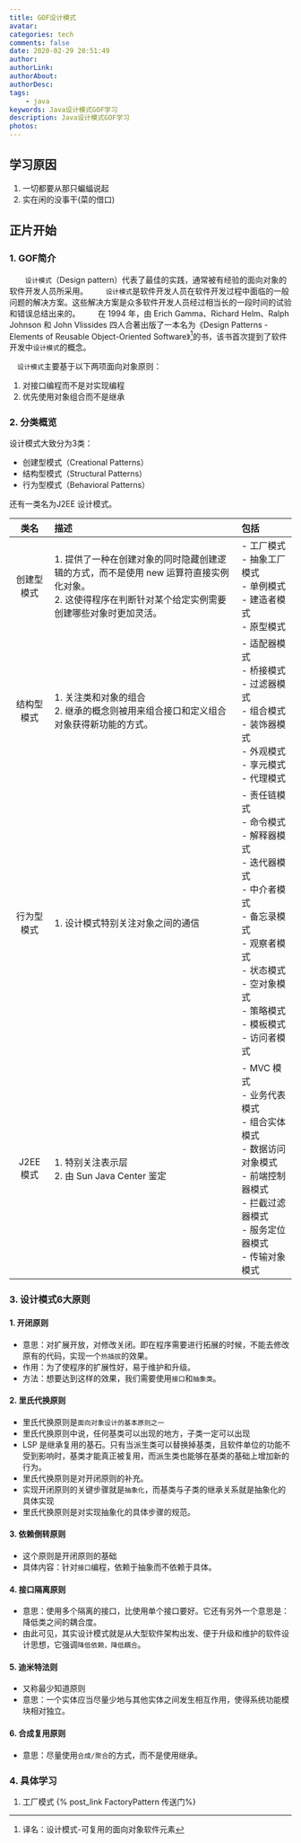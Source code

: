 ```yaml
---
title: GOF设计模式
avatar: 
categories: tech
comments: false
date: 2020-02-29 20:51:49
author:
authorLink:
authorAbout:
authorDesc:
tags:
    - java
keywords: Java设计模式GOF学习
description: Java设计模式GOF学习
photos:
---
```


## 学习原因
1. 一切都要从那只蝙蝠说起
2. 实在闲的没事干(菜的借口)

## 正片开始
### 1. GOF简介
&emsp;&emsp;`设计模式`（Design pattern）代表了最佳的实践，通常被有经验的面向对象的软件开发人员所采用。
&emsp;&emsp;`设计模式`是软件开发人员在软件开发过程中面临的一般问题的解决方案。这些解决方案是众多软件开发人员经过相当长的一段时间的试验和错误总结出来的。
&emsp;&emsp;在 1994 年，由 Erich Gamma、Richard Helm、Ralph Johnson 和 John Vlissides 四人合著出版了一本名为《Design Patterns - Elements of Reusable Object-Oriented Software》[^1]的书，该书首次提到了软件开发中`设计模式`的概念。

&emsp;`设计模式`主要基于以下两项面向对象原则：
1. 对接口编程而不是对实现编程
2. 优先使用对象组合而不是继承

### 2. 分类概览
设计模式大致分为3类：
- 创建型模式（Creational Patterns）
- 结构型模式（Structural Patterns）
- 行为型模式（Behavioral Patterns）

还有一类名为J2EE 设计模式。

|类名|描述|包括|
|:-:|:-|:-|
|创建型模式|1. 提供了一种在创建对象的同时隐藏创建逻辑的方式，而不是使用 new 运算符直接实例化对象。<br/>2. 这使得程序在判断针对某个给定实例需要创建哪些对象时更加灵活。| - 工厂模式<br/>- 抽象工厂模式<br/>- 单例模式<br/>- 建造者模式<br/>- 原型模式
|结构型模式|1. 关注类和对象的组合<br/>2. 继承的概念则被用来组合接口和定义组合对象获得新功能的方式。|- 适配器模式<br/>- 桥接模式<br/>- 过滤器模式<br/>- 组合模式<br/>- 装饰器模式<br/>- 外观模式<br/>- 享元模式<br/>- 代理模式|
|行为型模式|1. 设计模式特别关注对象之间的通信|- 责任链模式<br/>- 命令模式<br/>- 解释器模式<br/>- 迭代器模式<br/>- 中介者模式<br/>- 备忘录模式<br/>- 观察者模式<br/>- 状态模式<br/>- 空对象模式<br/>- 策略模式<br/>- 模板模式<br/>- 访问者模式<br/>|
|J2EE 模式|1. 特别关注表示层<br/>2. 由 Sun Java Center 鉴定|- MVC 模式<br/>- 业务代表模式<br/>- 组合实体模式<br/>- 数据访问对象模式<br/>- 前端控制器模式<br/>- 拦截过滤器模式<br/>- 服务定位器模式<br/>- 传输对象模式<br/>

### 3. 设计模式6大原则
#### 1. 开闭原则
- 意思：对扩展开放，对修改关闭。即在程序需要进行拓展的时候，不能去修改原有的代码，实现一个`热插拔`的效果。
- 作用：为了使程序的扩展性好，易于维护和升级。
- 方法：想要达到这样的效果，我们需要使用`接口`和`抽象类`。

#### 2. 里氏代换原则
- 里氏代换原则是`面向对象设计的基本原则之一`
- 里氏代换原则中说，任何基类可以出现的地方，子类一定可以出现
- LSP 是继承复用的基石。只有当派生类可以替换掉基类，且软件单位的功能不受到影响时，基类才能真正被复用，而派生类也能够在基类的基础上增加新的行为。
- 里氏代换原则是对开闭原则的补充。
- 实现开闭原则的关键步骤就是`抽象化`，而基类与子类的继承关系就是抽象化的具体实现
- 里氏代换原则是对实现抽象化的具体步骤的规范。

#### 3. 依赖倒转原则
- 这个原则是开闭原则的基础
- 具体内容：针对`接口`编程，依赖于抽象而不依赖于具体。

#### 4. 接口隔离原则
- 意思：使用多个隔离的接口，比使用单个接口要好。它还有另外一个意思是：降低类之间的耦合度。
- 由此可见，其实设计模式就是从大型软件架构出发、便于升级和维护的软件设计思想，它强调`降低依赖，降低耦合`。

#### 5. 迪米特法则
- 又称最少知道原则
- 意思：一个实体应当尽量少地与其他实体之间发生相互作用，使得系统功能模块相对独立。

#### 6. 合成复用原则
- 意思：尽量使用`合成/聚合`的方式，而不是使用继承。

### 4. 具体学习
1. 工厂模式 {% post_link FactoryPattern 传送门%}
[^1]: 译名：设计模式-可复用的面向对象软件元素

